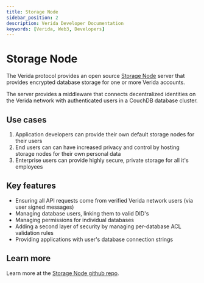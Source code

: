 ```yaml
---
title: Storage Node
sidebar_position: 2
description: Verida Developer Documentation
keywords: [Verida, Web3, Developers]
---
```

# Storage Node

The Verida protocol provides an open source [Storage Node](https://github.com/verida/storage-node) server that provides encrypted database storage for one or more Verida accounts.

The server provides a middleware that connects decentralized identities on the Verida network with authenticated users in a CouchDB database cluster.

## Use cases

1. Application developers can provide their own default storage nodes for their users
2. End users can can have increased privacy and control by hosting storage nodes for their own personal data
3. Enterprise users can provide highly secure, private storage for all it's employees

## Key features

- Ensuring all API requests come from verified Verida network users (via user signed messages)
- Managing database users, linking them to valid DID's
- Managing permissions for individual databases
- Adding a second layer of security by managing per-database ACL validation rules
- Providing applications with user's database connection strings

## Learn more

Learn more at the [Storage Node github repo](https://github.com/verida/storage-node).